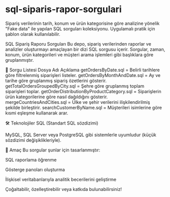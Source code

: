 # sql-siparis-rapor-sorgulari
Sipariş verilerinin tarih, konum ve ürün kategorisine göre analizine yönelik "Fake data" ile yapılan SQL sorguları koleksiyonu. 
Uygulamalı pratik için şablon olarak kullanılabilir.

SQL Sipariş Raporu Sorguları
Bu depo, sipariş verilerinden raporlar ve analizler oluşturmayı amaçlayan bir dizi SQL sorgusu içerir. Sorgular, zaman, konum, ürün kategorileri ve müşteri arama işlemleri gibi başlıklara göre gruplanmıştır.

📂 Sorgu Listesi
Dosya Adı	Açıklama
getOrdersByDate.sql = 	Belirli tarihlere göre filtrelenmiş siparişleri listeler.
getOrdersByMonthAndDate.sql = 	Ay ve tarihe göre gruplanmış sipariş özetlerini gösterir.
getTotalOrdersGroupedByCity.sql =	Şehre göre gruplanmış toplam siparişleri toplar.
getOrderDistributionByProductCategory.sql =	Siparişlerin ürün kategorilerine göre nasıl dağıldığını gösterir.
mergeCountriesAndCities.sql	= Ülke ve şehir verilerini ilişkilendirilmiş şekilde birleştirir.
searchCustomerByName.sql = Müşterileri isimlerine göre kısmi eşleşme kullanarak arar.

🛠️ Teknolojiler
SQL (Standart SQL sözdizimi)

MySQL, SQL Server veya PostgreSQL gibi sistemlerle uyumludur (küçük sözdizimi değişiklikleriyle).

📌 Amaç
Bu sorgular şunlar için tasarlanmıştır:

SQL raporlama öğrenme

Gösterge panoları oluşturma

İlişkisel veritabanlarıyla analitik becerilerini geliştirme

Çoğaltabilir, özelleştirebilir veya katkıda bulunabilirsiniz!
